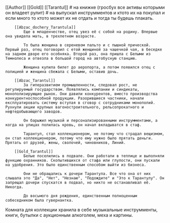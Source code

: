 
[[Author]]
    [[Gold]]
        [[Tarantul]]
            # на книжке (гросбух все активы которыми он владеет рулит)
            # на выпускал инструмментов и ктото их на покупал и если много то ктото может их не отдать и тогда ты будешь плакать.

        [[Abzac_dochery_Tarantula]]
            Еще в младенчестве, отец увез её с собой на родину. Впервые она увидела мать, в трехлетнем возрасте.

            То была женщина в сереневом пальто и с пышной прической. Первый раз, отец поговорил с етой женщиной за чашечкой чая, в беседке на заднем дворе его особняка. Второй раз, она пришла с Белыми из Темнолеса и отвезла в большой город на автобусную станцию.

            Женщина купила билет до аеропорта, а потом появился отец с полицией и женщина сбежала с Белыми, оставив дочь.
        
        [[Abzac_Tarantul]]
            За гиперазвитием промышленности, следовал рост, не регулируемый государством. Появлялись компании и синдикаты, монополизирующие рынок. Они давили конкурентов, вместо производства конкурентноспособной продукции. Разорившиеся частники, начали експлуатировать систему вступая в сговор с сотрудниками монополий. Рухнули акции крупных вагоностроительного, рельсопрокатного и нефтедобывающего заводов. 
            
            Он барыжил музыкой и персонализированными инструмментами, а когда на улицах полилась кровь, он начал вкладыватся в стаф.

            Тарантул, стал коллекционером, не потому что страдал вещизмом, он стал коллекционером, потому что ему нужно было прятать деньги. Прятать от друзей, жены, сволочей, чиновников, Линий.
        
        [[Gold_Tarantul]]
            Белые поселились в подвале. Они работали в теплице и выполняли функцию охранников. Скопытившихся от стафа или глупости, они пускали на удобрения. Это было единственным способом выйти из бизнеса. 

            Они не обращались к дочери Тарантула. Все что она от них слышала это "Да", "Нет", "Незнаю", "Подождите" и "Это к Тарантулу". Он запрещал дочери спускатся в подвал, но никто не останавливал её. Никогда. 

            До восьмого дня рождения, единственным полноценным собеседником была гувернантка.



Комната для коллекции хранила в себе музыкальные инструмменты, книги, бутылки с аукционным алкоголем, меха и картины.

